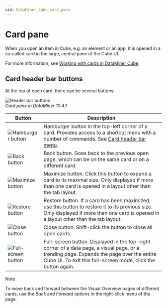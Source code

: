 ```yaml
---
uid: DataMiner_Cube_card_pane
---
```


# Card pane

When you open an item in Cube, e.g. an element or an app, it is opened in a so-called card in the large, central pane of the Cube UI.

For more information, see [Working with cards in DataMiner Cube](xref:Working_with_cards_in_DataMiner_Cube).

## Card header bar buttons

At the top of each card, there can be several buttons:

![Header bar buttons](~/dataminer/images/Card_Header_Bar.png)<br/>*Card pane in DataMiner 10.4.1*

| Button | Description |
|--------|-------------|
| ![Hamburger button](~/dataminer/images/CubeXCardBurger.png) | Hamburger button in the top-left corner of a card. Provides access to a shortcut menu with a number of commands. See [Card header bar menu](xref:Working_with_cards_in_DataMiner_Cube#card-header-bar-menu). |
| ![Back button](~/dataminer/images/CubeXCardBack.png) | Back button. Goes back to the previous open page, which can be on the same card or on a different card. |
| ![Maximize button](~/dataminer/images/CubeXCardMax.png) | Maximize button. Click this button to expand a card to its maximal size. Only displayed if more than one card is opened in a layout other than the tab layout. |
| ![Restore button](~/dataminer/images/CubeXCardRestore.png) | Restore button. If a card has been maximized, use this button to restore it to its previous size. Only displayed if more than one card is opened in a layout other than the tab layout. |
| ![Close button](~/dataminer/images/CubeXCardClose.png) | Close button. Shift-click the button to close all open cards. |
| ![Full-screen button](~/dataminer/images/CubeMaximize.png) | Full-screen button. Displayed in the top-right corner of a data page, a visual page, or a trending page. Expands the page over the entire Cube UI. To exit this full-screen mode, click the button again. |

> [!NOTE]
> To move back and forward between the Visual Overview pages of different cards, use the *Back* and *Forward* options in the right-click menu of the page.
